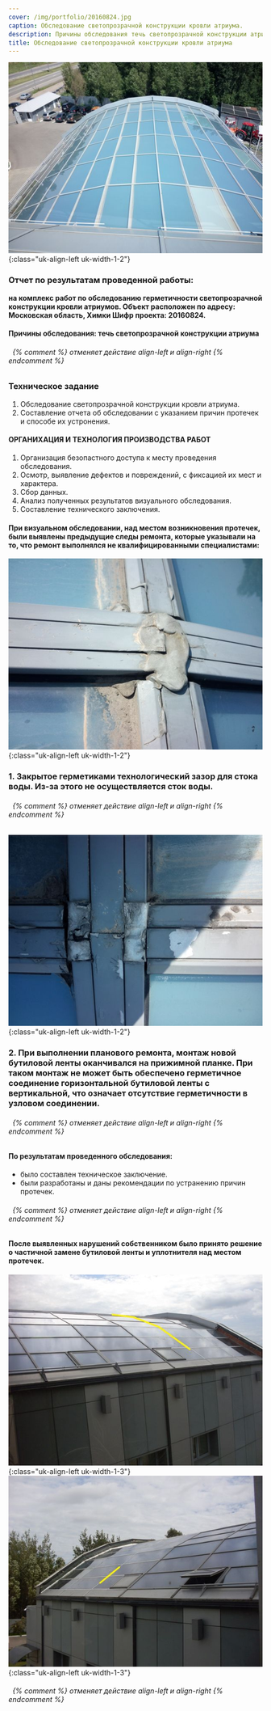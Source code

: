 ```yaml
---
cover: /img/portfolio/20160824.jpg
caption: Обследование светопрозрачной конструкции кровли атриума.
description: Причины обследования течь светопрозрачной конструкции атриума.
title: Обследование светопрозрачной конструкции кровли атриума
---
```


![](/img/portfolio/20160824.jpg){:class="uk-align-left uk-width-1-2"}
 
### **Отчет по результатам проведенной работы:**
**на комплекс работ по обследованию герметичности светопрозрачной конструкции кровли атриумов.
Объект расположен по адресу: Московская область, Химки 
Шифр проекта: 20160824.**	

#### **Причины обследования: течь светопрозрачной конструкции атриума**
###### &nbsp; {% comment %} отменяет действие align-left и align-right {% endcomment %}

### **Техническое задание**
1.	Обследование светопрозрачной конструкции кровли атриума.
2.	Составление отчета об обследовании с указанием причин протечек и способе их устронения.

#### **ОРГАНИХАЦИЯ И ТЕХНОЛОГИЯ ПРОИЗВОДСТВА РАБОТ**
1.	Организация безопастного доступа к месту проведения обследования.
2.	Осмотр, выявление дефектов и повреждений, с фиксацией их мест и характера.
3.	Сбор данных.
4.	Анализ полученных результатов визуального обследования.
5.	Составление технического заключения.

#### **При визуальном обследовании, над местом возникновения протечек, были выявлены предыдущие следы ремонта, которые указывали на то, что ремонт выполнялся не квалифицированными специалистами:**
![](/img/portfolio/20160824/20160824.1.jpg){:class="uk-align-left uk-width-1-2"}

### 1.	Закрытое герметиками технологический зазор для стока воды. Из-за этого не осуществляется сток воды.
 
###### &nbsp; {% comment %} отменяет действие align-left и align-right {% endcomment %}

![](/img/portfolio/20160824/20160824.2.jpg){:class="uk-align-left uk-width-1-2"}

### 2.	При выполнении планового ремонта, монтаж новой бутиловой ленты оканчивался на прижимной планке. При таком монтаж не может быть обеспечено герметичное соединение горизонтальной бутиловой ленты с вертикальной, что означает отсутствие герметичности в узловом соединении.
 
###### &nbsp; {% comment %} отменяет действие align-left и align-right {% endcomment %}

#### **По результатам проведенного обследования:** 
- было составлен техническое заключение. 
- были разработаны и даны рекомендации по устранению причин протечек.
###### &nbsp; {% comment %} отменяет действие align-left и align-right {% endcomment %}

#### **После выявленных нарушений собственником было принято решение о частичной замене бутиловой ленты и уплотнителя над местом протечек.**

![](/img/portfolio/20160824/20160824.3.jpg){:class="uk-align-left uk-width-1-3"}
![](/img/portfolio/20160824/20160824.4.jpg){:class="uk-align-left uk-width-1-3"}

   
###### &nbsp; {% comment %} отменяет действие align-left и align-right {% endcomment %}




